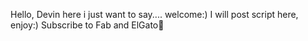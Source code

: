 Hello, Devin here i just want to say.... welcome:)
I will post script here, enjoy:)
Subscribe to Fab and ElGato🥶
